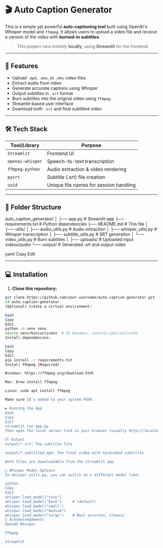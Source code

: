 # 🎬 Auto Caption Generator

This is a simple yet powerful **auto-captioning tool** built using OpenAI's Whisper model and `ffmpeg`. It allows users to upload a video file and receive a version of the video with **burned-in subtitles**.

> This project runs entirely **locally**, using **Streamlit** for the frontend.

---

## 🚀 Features

- Upload `.mp4`, `.mov`, or `.mkv` video files
- Extract audio from video
- Generate accurate captions using Whisper
- Output subtitles in `.srt` format
- Burn subtitles into the original video using `ffmpeg`
- Streamlit-based user interface
- Download both `.srt` and final subtitled video

---

## 🛠️ Tech Stack

| Tool/Library     | Purpose                                |
|------------------|----------------------------------------|
| `Streamlit`      | Frontend UI                            |
| `openai-whisper` | Speech-to-text transcription           |
| `ffmpeg-python`  | Audio extraction & video rendering     |
| `pysrt`          | Subtitle (.srt) file creation          |
| `uuid`           | Unique file names for session handling |

---

## 📁 Folder Structure
auto_caption_generator/
│
├── app.py # Streamlit app
├── requirements.txt # Python dependencies
├── README.md # This file
│
├── utils/
│ ├── audio_utils.py # Audio extraction
│ ├── whisper_utils.py # Whisper transcription
│ ├── subtitle_utils.py # SRT generation
│ └── video_utils.py # Burn subtitles
│
├── uploads/ # Uploaded input videos/audio
└── output/ # Generated .srt and output video

yaml
Copy
Edit

---

## 💻 Installation

1. **Clone this repository:**

```bash
git clone https://github.com/your-username/auto-caption-generator.git
cd auto-caption-generator
(Optional) Create a virtual environment:

bash
Copy
Edit
python -m venv venv
source venv/bin/activate  # On Windows: venv\Scripts\activate
Install dependencies:

bash
Copy
Edit
pip install -r requirements.txt
Install FFmpeg (Required)

Windows: https://ffmpeg.org/download.html

Mac: brew install ffmpeg

Linux: sudo apt install ffmpeg

Make sure it's added to your system PATH.

▶️ Running the App
bash
Copy
Edit
streamlit run app.py
Then open the local server link in your browser (usually http://localhost:8501).

📦 Output
output/*.srt: The subtitle file

output/*_subtitled.mp4: The final video with hardcoded subtitles

Both files are downloadable from the Streamlit app

🧠 Whisper Model Options
In whisper_utils.py, you can switch to a different model like:

python
Copy
Edit
whisper.load_model("tiny")
whisper.load_model("base")     # (default)
whisper.load_model("small")
whisper.load_model("medium")
whisper.load_model("large")    # Most accurate, slowest
🙌 Acknowledgements
OpenAI Whisper

FFmpeg

Streamlit
